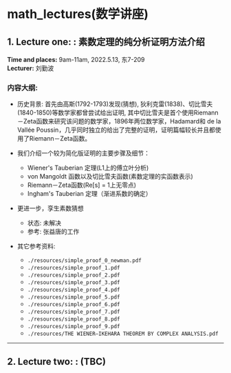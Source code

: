 # math_lectures(数学讲座)
## 1. Lecture one: : 素数定理的纯分析证明方法介绍
**Time and places:** 9am-11am, 2022.5.13, 东7-209  
**Lecturer:** 刘勤波
### 内容大纲:
* 历史背景: 首先由高斯(1792-1793)发现(猜想), 狄利克雷(1838)、切比雪夫(1840-1850)等数学家都曾尝试给出证明, 其中切比雪夫是首个使用Riemann－Zeta函数来研究该问题的数学家，1896年两位数学家，Hadamard和 de la Vallée Poussin，几乎同时独立的给出了完整的证明，证明篇幅较长并且都使用了Riemann－Zeta函数。

* 我们介绍一个较为简化版证明的主要步骤及细节：
   * Wiener's Tauberian 定理(L1上的傅立叶分析)
   * von Mangoldt 函数以及切比雪夫函数(素数定理的实函数表示)
   * Riemann－Zeta函数(Re[s] = 1上无零点)
   * Ingham's Tauberian 定理（渐进系数的确定）

* 更进一步，孪生素数猜想
   * 状态: 未解决
   * 参考: 张益唐的工作

* 其它参考资料:  
    * ```./resources/simple_proof_0_newman.pdf```  
    * ```./resources/simple_proof_1.pdf```  
    * ```./resources/simple_proof_2.pdf```  
    * ```./resources/simple_proof_3.pdf```  
    * ```./resources/simple_proof_4.pdf``` 
    * ```./resources/simple_proof_5.pdf```  
    * ```./resources/simple_proof_6.pdf``` 
    * ```./resources/simple_proof_7.pdf```  
    * ```./resources/simple_proof_8.pdf``` 
    * ```./resources/simple_proof_9.pdf```  
    * ```./resources/THE WIENER–IKEHARA THEOREM BY COMPLEX ANALYSIS.pdf``` 

---
## 2. Lecture two: : (TBC)


